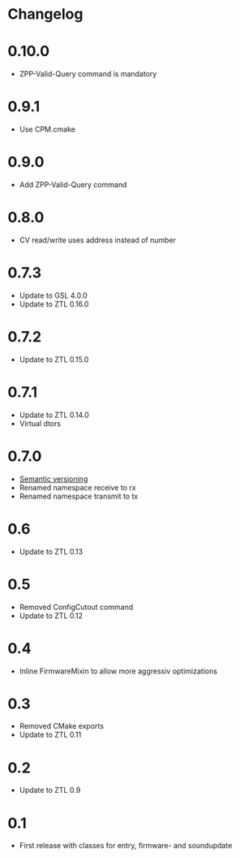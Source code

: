 # Changelog

# 0.10.0
- ZPP-Valid-Query command is mandatory

# 0.9.1
- Use CPM.cmake

# 0.9.0
- Add ZPP-Valid-Query command

# 0.8.0
- CV read/write uses address instead of number

# 0.7.3
- Update to GSL 4.0.0
- Update to ZTL 0.16.0

# 0.7.2
- Update to ZTL 0.15.0

# 0.7.1
- Update to ZTL 0.14.0
- Virtual dtors

# 0.7.0
- [Semantic versioning](https://semver.org)
- Renamed namespace receive to rx
- Renamed namespace transmit to tx

# 0.6
- Update to ZTL 0.13

# 0.5
- Removed ConfigCutout command
- Update to ZTL 0.12

# 0.4
- Inline FirmwareMixin to allow more aggressiv optimizations

# 0.3
- Removed CMake exports
- Update to ZTL 0.11

# 0.2
- Update to ZTL 0.9

# 0.1
- First release with classes for entry, firmware- and soundupdate